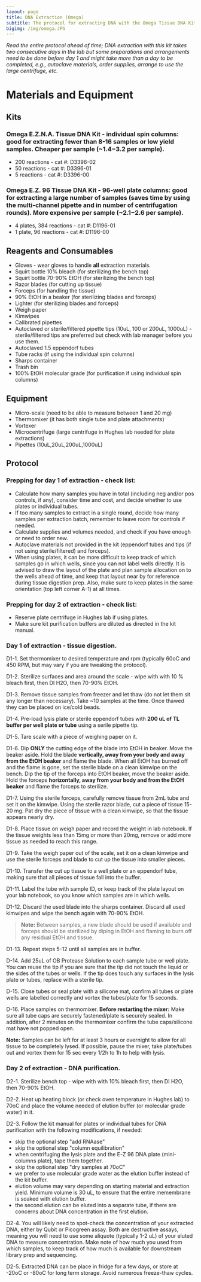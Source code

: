 ```yaml
---
layout: page
title: DNA Extraction (Omega)
subtitle: The protocol for extracting DNA with the Omega Tissue DNA Kit
bigimg: /img/omega.JPG
---
```


*Read the entire protocol ahead of time; DNA extraction with this kit takes two consecutive days in the lab but some preparations and arrangements need to be done before day 1 and might take more than a day to be completed, e.g., autoclave materials, order supplies, arrange to use the large centrifuge, etc.* 

# Materials and Equipment

## Kits

### Omega E.Z.N.A. Tissue DNA Kit - individual spin columns: good for extracting fewer than 8-16 samples or low yield samples. Cheaper per sample (~$1.4-$3.2 per sample).
 * 200 reactions - cat #: D3396-02
 * 50 reactions - cat #: D3396-01
 * 5 reactions - cat #: D3396-00

### Omega E.Z. 96 Tissue DNA Kit - 96-well plate columns: good for extracting a large number of samples (saves time by using the multi-channel pipette and in number of centrifugation rounds). More expensive per sample (~$2.1-$2.6 per sample).
 * 4 plates, 384 reactions - cat #: D1196-01
 * 1 plate, 96 reactions - cat #: D1196-00


## Reagents and Consumables
 * Gloves - wear gloves to handle **all** extraction materials.
 * Squirt bottle 10% bleach (for sterilizing the bench top)
 * Squirt bottle 70-90% EtOH (for sterilizing the bench top)
 * Razor blades (for cutting up tissue)
 * Forceps (for handling the tissue)
 * 90% EtOH in a beaker (for sterilizing blades and forceps)
 * Lighter (for sterilizing blades and forceps)
 * Weigh paper
 * Kimwipes
 * Calibrated pipettes
 * Autoclaved or sterile/filtered pipette tips (10uL, 100 or 200uL, 1000uL) - sterile/filtered tips are preferred but check with lab manager before you use them.
 * Autoclaved 1.5 eppendorf tubes
 * Tube racks (if using the individual spin columns)
 * Sharps container
 * Trash bin
 * 100% EtOH molecular grade (for purification if using individual spin columns)
 
## Equipment 
 * Micro-scale (need to be able to measure between 1 and 20 mg)
 * Thermomixer (it has both single tube and plate attachments)
 * Vortexer
 * Microcentrifuge (large centrifuge in Hughes lab needed for plate extractions)
 * Pipettes (10uL,20uL,200uL,1000uL)

## Protocol

### Prepping for day 1 of extraction - check list:

* Calculate how many samples you have in total (including neg and/or pos controls, if any), consider time and cost, and decide whether to use plates or individual tubes.
* If too many samples to extract in a single round, decide how many samples per extraction batch, remember to leave room for controls if needed.
* Calculate supplies and volumes needed, and check if you have enough or need to order new.
* Autoclave materials not provided in the kit (eppendorf tubes and tips (if not using sterile/filtered) and forceps).
* When using plates, it can be more difficult to keep track of which samples go in which wells, since you can not label wells directly. It is advised to draw the layout of the plate and plan sample allocation on to the wells ahead of time, and keep that layout near by for reference during tissue digestion prep. Also, make sure to keep plates in the same orientation (top left corner A-1) at all times.

### Prepping for day 2 of extraction - check list:

* Reserve plate centrifuge in Hughes lab if using plates.
* Make sure kit purification buffers are diluted as directed in the kit manual.

### Day 1 of extraction - tissue digestion.

D1-1. Set thermomixer to desired temperature and rpm (typically 60oC and 450 RPM, but may vary if you are tweaking the protocol).

D1-2. Sterilize surfaces and area around the scale - wipe with with 10 % bleach first, then DI H2O, then 70-90% EtOH.

D1-3. Remove tissue samples from freezer and let thaw (do not let them sit any longer than necessary). Take ~10 samples at the time. Once thawed they can be placed on ice/cold beads.

D1-4. Pre-load lysis plate or sterile eppendorf tubes with **200 uL of TL buffer per well plate or tube** using a serile pipette tip. 

D1-5. Tare scale with a piece of weighing paper on it.

D1-6. Dip **ONLY** the cutting edge of the blade into EtOH in beaker. Move the beaker aside. Hold the blade **vertically, away from your body and away from the EtOH beaker** and flame the blade. When all EtOH has burned off and the flame is gone, set the sterile blade on a clean kimwipe on the bench. Dip the tip of the forceps into EtOH beaker, move the beaker aside. Hold the forceps **horizontally, away from your body and from the EtOH beaker** and flame the forceps to sterilize. 

D1-7. Using the sterile forceps, carefully remove tissue from 2mL tube and set it on the kimwipe. Using the sterile razor blade, cut a piece of tissue 15-20 mg. Pat dry the piece of tissue with a clean kimwipe, so that the tissue appears nearly dry.

D1-8. Place tissue on weigh paper and record the weight in lab notebook. If the tissue weights less than 15mg or more than 20mg, remove or add more tissue as needed to reach this range. 

D1-9. Take the weigh paper out of the scale, set it on a clean kimwipe and use the sterile forceps and blade to cut up the tissue into smaller pieces.

D1-10. Transfer the cut up tissue to a well plate or an eppendorf tube, making sure that all pieces of tissue fall into the buffer. 

D1-11. Label the tube with sample ID, or keep track of the plate layout on your lab notebook, so you know which samples are in which wells.

D1-12. Discard the used blade into the sharps container. Discard all used kimwipes and wipe the bench again with 70-90% EtOH.
 
 > **Note:** Between samples, a new blade should be used if available and forceps should be sterilized by diping in EtOH and flaming to burn off any residual EtOH and tissue.

D1-13. Repeat steps 5-12 until all samples are in buffer.

D-14. Add 25uL of OB Protease Solution to each sample tube or well plate. You can reuse the tip if you are sure that the tip did not touch the liquid or the sides of the tubes or wells. If the tip does touch any surfaces in the lysis plate or tubes, replace with a sterile tip.

D-15. Close tubes or seal plate with a silicone mat, confirm all tubes or plate wells are labelled correctly and vortex the tubes/plate for 15 seconds.

D-16. Place samples on thermomixer. **Before restarting the mixer:** Make sure all tube caps are securely fastened/plate is securely sealed. In addition, after 2 minutes on the thermomixer confirm the tube caps/silicone mat have not popped open.

 **Note:** Samples can be left for at least 3 hours or overnight to allow for all tissue to be completely lysed. If possible, pause the mixer, take plate/tubes out and vortex them for 15 sec every 1/2h to 1h to help with lysis.


### Day 2 of extraction - DNA purification.

D2-1. Sterilize bench top - wipe with with 10% bleach first, then DI H2O, then 70-90% EtOH.

D2-2. Heat up heating block (or check oven temperature in Hughes lab) to 70oC and place the volume needed of elution buffer (or molecular grade water) in it.

D2-3. Follow the kit manual for plates or individual tubes for DNA purification with the following modifications, if needed:

   * skip the optional step "add RNAase"
   * skip the optional step "column equilibration"
   * when centrifuging the lysis plate and the E-Z 96 DNA plate (mini-columns plate), tape them together. 
   * skip the optional step "dry samples at 70oC"
   * we prefer to use molecular grade water as the elution buffer instead of the kit buffer.
   * elution volume may vary depending on starting material and extraction yield. Minimum volume is 30 uL, to ensure that the entire memembrane is soaked with elution buffer. 
   * the second elution can be eluted into a separate tube, if there are concerns about DNA concentration in the first elution. 

D2-4. You will likely need to spot-check the concentration of your extracted DNA, either by Qubit or Picogreen assay. Both are destructive assays, meaning you will need to use some aliquote (typically 1-2 uL) of your eluted DNA to measure concentration. Make note of how much you used from which samples, to keep track of how much is available for downstream library prep and sequencing.  

D2-5. Extracted DNA can be place in fridge for a few days, or store at -20oC or -80oC for long term storage. Avoid numerous freeze-thaw cycles.
